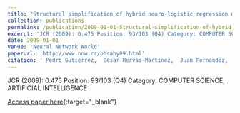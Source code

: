 ```yaml
---
title: "Structural simplification of hybrid neuro-logistic regression models in multispectral analysis of remote sensed data"
collection: publications
permalink: /publication/2009-01-01-Structural-simplification-of-hybrid-neuro-logistic-regression-models-in-multispectral-analysis-of-remote-sensed-data
excerpt: 'JCR (2009): 0.475 Position: 93/103 (Q4) Category: COMPUTER SCIENCE, ARTIFICIAL INTELLIGENCE'
date: 2009-01-01
venue: 'Neural Network World'
paperurl: 'http://www.nnw.cz/obsahy09.html'
citation: ' Pedro Gutiérrez,  César Hervás-Martínez,  Juan Fernández,  M. Jurado-Expósito,  J.M Peña-Barragán,  F. López-Granados, &quot;Structural simplification of hybrid neuro-logistic regression models in multispectral analysis of remote sensed data.&quot; Neural Network World, 2009.'
---
```

JCR (2009): 0.475 Position: 93/103 (Q4) Category: COMPUTER SCIENCE, ARTIFICIAL INTELLIGENCE

[Access paper here](http://www.nnw.cz/obsahy09.html){:target="_blank"}
